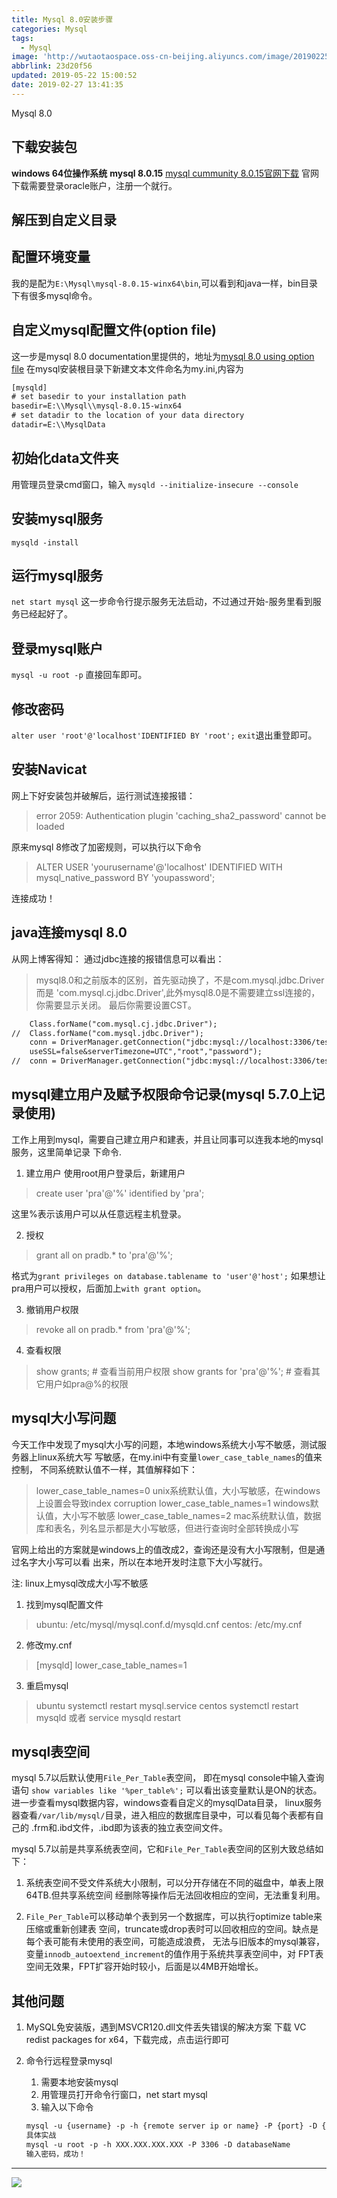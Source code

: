 ```yaml
---
title: Mysql 8.0安装步骤
categories: Mysql
tags:
  - Mysql
image: 'http://wutaotaospace.oss-cn-beijing.aliyuncs.com/image/201902251.jpg'
abbrlink: 23d20f56
updated: 2019-05-22 15:00:52
date: 2019-02-27 13:41:35
---
```

Mysql 8.0
<!-- more -->
## 下载安装包
**windows 64位操作系统**
**mysql 8.0.15**
[mysql cummunity 8.0.15官网下载](https://dev.mysql.com/downloads/mysql/)
官网下载需要登录oracle账户，注册一个就行。
## 解压到自定义目录
## 配置环境变量
我的是配为`E:\Mysql\mysql-8.0.15-winx64\bin`,可以看到和java一样，bin目录下有很多mysql命令。
## 自定义mysql配置文件(option file)
这一步是mysql 8.0 documentation里提供的，地址为[mysql 8.0 using option file](https://dev.mysql.com/doc/refman/8.0/en/option-files.html)
在mysql安装根目录下新建文本文件命名为my.ini,内容为
```txt
[mysqld]
# set basedir to your installation path
basedir=E:\\Mysql\\mysql-8.0.15-winx64
# set datadir to the location of your data directory
datadir=E:\\MysqlData
```
## 初始化data文件夹
用管理员登录cmd窗口，输入
`mysqld --initialize-insecure --console`

## 安装mysql服务
`mysqld -install`

## 运行mysql服务
`net start mysql`
这一步命令行提示服务无法启动，不过通过开始-服务里看到服务已经起好了。

## 登录mysql账户
`mysql -u root -p`
直接回车即可。

## 修改密码
`alter user 'root'@'localhost'IDENTIFIED BY 'root';`
`exit`退出重登即可。

## 安装Navicat
网上下好安装包并破解后，运行测试连接报错：
> error 2059: Authentication plugin 'caching_sha2_password' cannot be loaded

原来mysql 8修改了加密规则，可以执行以下命令
> ALTER USER 'yourusername'@'localhost' IDENTIFIED WITH mysql_native_password BY 'youpassword';

连接成功！

## java连接mysql 8.0

从网上博客得知：
通过jdbc连接的报错信息可以看出：
> mysql8.0和之前版本的区别，首先驱动换了，不是com.mysql.jdbc.Driver而是
'com.mysql.cj.jdbc.Driver',此外mysql8.0是不需要建立ssl连接的，你需要显示关闭。
最后你需要设置CST。

```txt
    Class.forName("com.mysql.cj.jdbc.Driver");
//  Class.forName("com.mysql.jdbc.Driver");
    conn = DriverManager.getConnection("jdbc:mysql://localhost:3306/test_demo?
    useSSL=false&serverTimezone=UTC","root","password");
//  conn = DriverManager.getConnection("jdbc:mysql://localhost:3306/test_demo","root","password");
```

## mysql建立用户及赋予权限命令记录(mysql 5.7.0上记录使用)
工作上用到mysql，需要自己建立用户和建表，并且让同事可以连我本地的mysql服务，这里简单记录
下命令.
1. 建立用户
使用root用户登录后，新建用户
> create user 'pra'@'%' identified by 'pra';

这里%表示该用户可以从任意远程主机登录。

2. 授权
> grant all on pradb.* to 'pra'@'%';

格式为`grant privileges on database.tablename to 'user'@'host';`
如果想让pra用户可以授权，后面加上`with grant option`。

3. 撤销用户权限
> revoke all on pradb.* from 'pra'@'%';

4. 查看权限
> show grants;  # 查看当前用户权限
> show grants for 'pra'@'%'; # 查看其它用户如pra@%的权限

## mysql大小写问题
今天工作中发现了mysql大小写的问题，本地windows系统大小写不敏感，测试服务器上linux系统大写
写敏感，在my.ini中有变量`lower_case_table_names`的值来控制，
不同系统默认值不一样，其值解释如下：
> lower_case_table_names=0  unix系统默认值，大小写敏感，在windows上设置会导致index corruption
> lower_case_table_names=1  windows默认值，大小写不敏感
> lower_case_table_names=2  mac系统默认值，数据库和表名，列名显示都是大小写敏感，但进行查询时全部转换成小写

官网上给出的方案就是windows上的值改成2，查询还是没有大小写限制，但是通过名字大小写可以看
出来，所以在本地开发时注意下大小写就行。

注: linux上mysql改成大小写不敏感
1. 找到mysql配置文件
> ubuntu:
/etc/mysql/mysql.conf.d/mysqld.cnf
centos:
/etc/my.cnf

2. 修改my.cnf
> [mysqld]
lower_case_table_names=1

3. 重启mysql
> ubuntu
systemctl restart mysql.service
centos
systemctl restart mysqld
或者 service mysqld restart

## mysql表空间
mysql 5.7以后默认使用`File_Per_Table`表空间，
即在mysql console中输入查询语句
`show variables like '%per_table%';`
可以看出该变量默认是ON的状态。
进一步查看mysql数据内容，windows查看自定义的mysqlData目录，
linux服务器查看`/var/lib/mysql/`目录，进入相应的数据库目录中，可以看见每个表都有自己的
.frm和.ibd文件，.ibd即为该表的独立表空间文件。

mysql 5.7以前是共享系统表空间，它和`File_Per_Table`表空间的区别大致总结如下：

1. 系统表空间不受文件系统大小限制，可以分开存储在不同的磁盘中，单表上限64TB.但共享系统空间
经删除等操作后无法回收相应的空间，无法重复利用。

2. `File_Per_Table`可以移动单个表到另一个数据库，可以执行optimize table来压缩或重新创建表
空间，truncate或drop表时可以回收相应的空间。缺点是每个表可能有未使用的表空间，可能造成浪费，
无法与旧版本的mysql兼容，变量`innodb_autoextend_increment`的值作用于系统共享表空间中，对
FPT表空间无效果，FPT扩容开始时较小，后面是以4MB开始增长。

## 其他问题
1. MySQL免安装版，遇到MSVCR120.dll文件丢失错误的解决方案
下载 VC redist packages for x64，下载完成，点击运行即可

2. 命令行远程登录mysql

   1. 需要本地安装mysql
   2. 用管理员打开命令行窗口，net start mysql
   3. 输入以下命令
   ```txt
   mysql -u {username} -p -h {remote server ip or name} -P {port} -D {DB name}
   具体实战
   mysql -u root -p -h XXX.XXX.XXX.XXX -P 3306 -D databaseName
   输入密码，成功！
   ```

<hr />
<img src="http://wutaotaospace.oss-cn-beijing.aliyuncs.com/image/201902251.jpg" class="full-image" />
